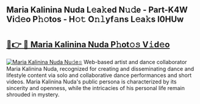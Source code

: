 ## Maria Kalinina Nuda L𝚎a𝚔ed N𝚞𝚍e - Part-K4W Vi𝚍𝚎o P𝚑𝚘tos - H𝚘𝚝 O𝚗𝚕yf𝚊ns L𝚎a𝚔s l0HUw

# <h2><a href="http://kfdb788.oniu.top/?m=Maria+Kalinina+Nuda">🔗👉 🔴 Maria Kalinina Nuda P𝚑ot𝚘𝚜 V𝚒d𝚎o</a></h2>

[![Maria Kalinina Nuda Nu𝚍e𝚜](https://i.imgur.com/0qMVB7G.gif)](http://kfdb788.oniu.top/?m=Maria+Kalinina+Nuda)
Web-based artist and dance collaborator Maria Kalinina Nuda, recognized for creating and disseminating dance and lifestyle content via solo and collaborative dance performances and short videos. Maria Kalinina Nuda's public persona is characterized by its sincerity and openness, while the intricacies of his personal life remain shrouded in mystery.  
